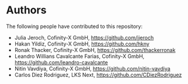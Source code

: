 # Authors

The following people have contributed to this repository:

* Julia Jeroch, Cofinity-X GmbH, https://github.com/jjeroch
* Hakan Yildiz, Cofinity-X GmbH, https://github.com/hkny
* Ronak Thacker, Cofinity-X GmbH, https://github.com/thackerronak
* Leandro Willians Cavalcante Farias, Cofinity-X GmbH, https://github.com/leandro-cavalcante
* Nitin Vavdiya, Cofinity-X GmbH, https://github.com/nitin-vavdiya
* Carlos Diez Rodriguez, LKS Next, https://github.com/CDiezRodriguez
